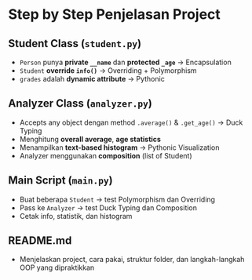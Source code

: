 # Step by Step Penjelasan Project

## Student Class (`student.py`)
- `Person` punya **private `__name`** dan **protected `_age`** → Encapsulation
- `Student` **override `info()`** → Overriding + Polymorphism
- `grades` adalah **dynamic attribute** → Pythonic

## Analyzer Class (`analyzer.py`)
- Accepts any object dengan method `.average()` & `.get_age()` → Duck Typing
- Menghitung **overall average**, **age statistics**
- Menampilkan **text-based histogram** → Pythonic Visualization
- Analyzer menggunakan **composition** (list of Student)

## Main Script (`main.py`)
- Buat beberapa `Student` → test Polymorphism dan Overriding
- Pass ke `Analyzer` → test Duck Typing dan Composition
- Cetak info, statistik, dan histogram

## README.md
- Menjelaskan project, cara pakai, struktur folder, dan langkah-langkah OOP yang dipraktikkan